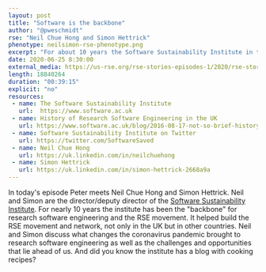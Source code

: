 ```yaml
---
layout: post
title: "Software is the backbone"
author: "@pweschmidt"
rse: "Neil Chue Hong and Simon Hettrick"
phenotype: neilsimon-rse-phenotype.png
excerpt: "For about 10 years the Software Sustainability Institute in the UK has been the backbone of research software engineering. But how did their work fare during the coronavirus pandemic? And how will research software engineering change in future?"
date: 2020-06-25 8:30:00
external_media: https://us-rse.org/rse-stories-episodes-1/2020/rse-stories-huechong-hettrick-episode-22.mp3
length: 18840264
duration: "00:39:15"
explicit: "no"
resources:
 - name: The Software Sustainability Institute
   url:  https://www.software.ac.uk
 - name: History of Research Software Engineering in the UK
   url: https://www.software.ac.uk/blog/2016-08-17-not-so-brief-history-research-software-engineers
 - name: Software Sustainability Institute on Twitter
   url: https://twitter.com/SoftwareSaved 
 - name: Neil Chue Hong
   url: https://uk.linkedin.com/in/neilchuehong
 - name: Simon Hettrick
   url: https://uk.linkedin.com/in/simon-hettrick-2668a9a
--- 
```


In today's episode Peter meets Neil Chue Hong and Simon Hettrick. Neil and Simon are the director/deputy director of the [Software Sustainability Institute](https://www.software.ac.uk). For nearly 10 years the institute has been the "backbone" for research software engineering and the RSE movement. 
It helped build the RSE movement and network, not only in the UK but in other countries. Neil and Simon discuss what changes the coronavirus pandemic brought to research software engineering as well as the challenges and opportunities that lie ahead of us. And did you know the institute has a blog with cooking recipes?

